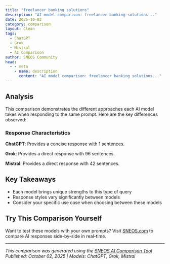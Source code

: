 ```yaml
---
title: "freelancer banking solutions"
description: "AI model comparison: freelancer banking solutions..."
date: 2025-10-02
category: comparison
layout: Clean
tags:
  - ChatGPT
  - Grok
  - Mistral
  - AI Comparison
author: SNEOS Community
head:
  - - meta
    - name: description
      content: "AI model comparison: freelancer banking solutions..."
---
```


<ChatComparison
  title="freelancer banking solutions"
  prompt="freelancer banking solutions"
  :responses='{
    "ChatGPT": "Freelancer banking solutions refer to financial products and services tailored specifically for freelancers and gig economy workers. These services are designed to help freelancers manage their finances efficiently, receive payments, save, and handle expenses with ease. Here are some common solutions and features that might be available to freelancers:\n\n### Bank Accounts\n1. **Business Bank Accounts**: Specialized accounts for freelancers that allow them to keep personal and business finances separate.\n2. **Low Fees**: Many providers offer accounts with minimal fees or no monthly maintenance fees for freelancers.\n\n### Payment Processing\n1. **Invoicing and Payment Solutions**: Services like PayPal, Stripe, or specialized platforms like FreshBooks that facilitate invoicing and payments from clients.\n2. **Multi-Currency Accounts**: Accounts that allow freelancers to receive payments in different currencies, which is particularly useful for those with international clients.\n\n### Budgeting and Financial Management\n1. **Expense Tracking**: Tools or apps that help freelancers track their business expenses and categorize them for easier tax preparation.\n2. **Budgeting Tools**: Features or integrated tools that help freelancers set budgets for different projects or expenses.\n\n### Tax Management\n1. **Tax Estimation Tools**: Services that help freelancers estimate their tax obligations and set aside funds accordingly.\n2. **Integrated Tax Services**: Some banking solutions offer connections to tax professionals or software that assist freelancers in filing their taxes accurately.\n\n### Access to Credit\n1. **Business Credit Cards**: Credit cards designed for business purposes that often offer rewards or cash back on purchases, as well as expense tracking features.\n2. **Lines of Credit**: Short-term loans or lines of credit for freelancers to bridge gaps in cash flow between projects.\n\n### Insurance and Retirement\n1. **Health and Liability Insurance**: Options tailored to freelancers which may be harder to obtain outside of traditional employment.\n2. **Retirement Accounts**: IRAs or solo 401(k) plans designed for self-employed individuals to save for retirement.\n\n### Financial Education Resources\n1. **Webinars and Resources**: Many financial institutions offer educational resources focused on managing finances as a freelancer.\n\n### Examples of Freelancer-Focused Banking Solutions\n- **Chime**: Provides a no-fee banking account with early direct deposit.\n- **Simple**: Offers budgeting tools along with a no-fee banking account.\n- **Lili**: A banking app specifically designed for freelancers, combining banking with expense tracking and invoicing features.\n- **BlueVine**: Provides banking services with features like payment processing and high-yield business checking accounts.\n\n### Conclusion\nWhen selecting a banking solution for freelancing, it’s essential to consider fees, features, and how well the solution integrates with your workflow. Look for options that offer the services you need most, whether it&#x27;s invoicing, expense tracking, or tax management, to help streamline your financial processes as a freelancer.",
    "Grok": "Freelancer banking solutions are financial services and tools tailored to the unique needs of freelancers, independent contractors, and self-employed individuals. Unlike traditional employees, freelancers often face irregular income, multiple clients, and the need to manage taxes, invoicing, and expenses on their own. Specialized banking solutions can help streamline these processes, improve cash flow management, and provide financial stability. Below, I\u2019ll outline key features to look for in freelancer banking solutions, as well as some popular options.\n\n---\n\n### **Key Features of Freelancer Banking Solutions**\n1. **Business and Personal Account Integration**:\n   - Many freelancers need a way to separate personal and business finances. Some banking solutions offer sub-accounts or tools to categorize income and expenses without needing a fully separate business account.\n   - Look for accounts with no or low fees for small transactions, as freelancers often deal with smaller, frequent payments.\n\n2. **Invoicing and Payment Tools**:\n   - Some platforms integrate invoicing directly into the banking app, allowing freelancers to create, send, and track invoices.\n   - Support for multiple payment methods (e.g., ACH transfers, credit card payments, PayPal, or Stripe integration) can make it easier to get paid by clients.\n\n3. **Tax Management and Automation**:\n   - Freelancers are responsible for setting aside money for taxes (e.g., quarterly estimated taxes in the US). Solutions that automatically allocate a percentage of income to a tax savings account are incredibly useful.\n   - Some tools provide expense tracking and generate reports compatible with tax software (e.g., QuickBooks, TurboTax).\n\n4. **Expense Tracking and Budgeting**:\n   - Tools to categorize expenses, track deductible business costs, and monitor cash flow are critical for maintaining financial health.\n   - Integration with accounting software or apps can save time on bookkeeping.\n\n5. **Access to Credit and Loans**:\n   - Freelancers often face challenges securing traditional loans due to irregular income. Some banking solutions offer microloans, lines of credit, or overdraft protection tailored to fluctuating earnings.\n   - Fast access to funds can help bridge gaps between projects.\n\n6. **No or Low Fees**:\n   - Traditional business accounts often come with high fees for minimum balances or transactions. Freelancer-friendly banks or fintech solutions often waive these fees or offer free accounts.\n\n7. **International Payments and Multi-Currency Support**:\n   - Freelancers working with international clients need solutions for handling cross-border payments with low fees and favorable exchange rates.\n   - Multi-currency accounts or integration with platforms like Wise (formerly TransferWise) are a plus.\n\n8. **Mobile and Online Accessibility**:\n   - As freelancers often work remotely or on the go, banking apps with robust mobile features (e.g., instant notifications, mobile check deposits) are essential.\n\n---\n\n### **Popular Freelancer Banking Solutions**\nHere are some banking and fintech platforms that cater to freelancers and self-employed individuals:\n\n1. **Lili**:\n   - Designed specifically for freelancers and small business owners in the US.\n   - Offers a no-fee business checking account with tools for expense tracking, tax savings, and invoicing.\n   - Automatically sets aside a percentage of income for taxes.\n   - No minimum balance or monthly fees.\n\n2. **Novo**:\n   - A free online business banking platform for freelancers and small businesses.\n   - Integrates with tools like Stripe, QuickBooks, and Slack for payments and accounting.\n   - No monthly fees or minimum balance requirements.\n   - Offers invoicing tools and budgeting features.\n\n3. **Wave Financial**:\n   - Primarily a bookkeeping and invoicing platform but offers a free business bank account (Wave Money) for US-based freelancers.\n   - Seamless integration with invoicing and accounting tools.\n   - Low transaction fees for payments.\n\n4. **Azlo (now part of BBVA, transitioned to Novo for some users)**:\n   - While Azlo has shut down, many users have transitioned to Novo, which offers similar fee-free banking for freelancers.\n   - Focuses on digital-first banking with no hidden fees.\n\n5. **Wise (formerly TransferWise)**:\n   - Ideal for freelancers with international clients.\n   - Offers multi-currency accounts and low-cost international transfers.\n   - Transparent exchange rates and integration with other banking tools.\n\n6. **QuickBooks Cash**:\n   - A banking solution integrated with QuickBooks accounting software.\n   - Offers cash flow management tools, expense tracking, and high-yield savings.\n   - Great for freelancers already using QuickBooks for bookkeeping.\n\n7. **Chime**:\n   - A popular choice for personal banking, but many freelancers use it due to no fees and early direct deposit features.\n   - Offers a high-yield savings account and automatic savings tools.\n   - Lacks advanced business features like invoicing.\n\n8. **Revolut Business (for Freelancers)**:\n   - Offers a freelancer plan with multi-currency accounts, low-cost international transfers, and expense management.\n   - Suitable for those working with global clients or traveling frequently.\n   - Includes tools for invoicing and payment requests.\n\n9. **Found**:\n   - A banking and tax solution for self-employed individuals and freelancers.\n   - Offers a business banking account with built-in bookkeeping, tax estimates, and expense tracking.\n   - Automatically sets aside money for taxes.\n\n10. **Traditional Banks with Freelancer-Friendly Accounts**:\n    - Some traditional banks like **Chase**, **Bank of America**, or **Wells Fargo** offer small business checking accounts that can work for freelancers. Look for accounts with low or no fees and online tools for invoicing and expense tracking.\n    - Credit unions may also offer tailored solutions with lower fees and more personalized service.\n\n---\n\n### **Things to Consider When Choosing a Solution**\n- **Income Structure**: If your income is irregular, prioritize accounts with no minimum balance requirements and overdraft protection.\n- **Client Base**: If you work with international clients, focus on solutions with low-cost cross-border payment options (e.g., Wise or Revolut).\n- **Tax Needs**: If taxes are a concern, choose a platform like Lili or Found with built-in tax savings tools.\n- **Integration**: Ensure the banking solution integrates with your existing tools (e.g., accounting software, payment processors like PayPal or Stripe).\n- **Fees**: Avoid accounts with high maintenance or transaction fees, as they can eat into your profits.\n- **FDIC Insurance**: Make sure the platform is FDIC-insured (or equivalent in your country) to protect your funds.\n\n---\n\n### **Additional Tips for Freelancers**\n- **Separate Finances**: Even if a bank doesn\u2019t require a separate business account, use sub-accounts or different accounts to separate personal and business finances for easier bookkeeping and tax preparation.\n- **Emergency Fund**: Build a buffer for lean months since freelance income can be unpredictable. High-yield savings accounts can help grow this fund.\n- **Track Everything**: Use apps or banking tools to track all income and expenses, ensuring you don\u2019t miss tax deductions.\n- **Consult a Professional**: If your freelance income grows significantly, consider consulting a financial advisor or accountant to optimize your banking and tax strategy.\n\nBy choosing the right banking solution, freelancers can save time, reduce financial stress, and focus on growing their business. If you\u2019re looking for a specific recommendation based on your location or industry, let me know!",
    "Mistral": "Freelancers often have unique banking needs due to the nature of their work, which can include irregular income, multiple clients, and the need for efficient financial management. Here are some banking solutions tailored for freelancers:\n\n### 1. **Business Bank Accounts**\n   - **Separate Personal and Business Finances:** Opening a separate business bank account helps in tracking expenses, managing taxes, and maintaining professionalism.\n   - **Features:** Look for accounts that offer low or no fees, online banking, mobile deposits, and integration with accounting software.\n\n### 2. **Digital Banks**\n   - **Online-Only Banks:** These banks often have lower fees and better interest rates compared to traditional banks. Examples include Chime, Ally Bank, and Simple.\n   - **Features:** Mobile banking, easy transfers, and often come with budgeting tools.\n\n### 3. **Freelancer-Specific Banks**\n   - **Lili:** A banking solution specifically designed for freelancers. It offers features like tax buckets, expense categorization, and invoicing tools.\n   - **Novo:** Another freelancer-friendly bank that provides features like invoicing, expense tracking, and integration with popular accounting software.\n\n### 4. **High-Yield Savings Accounts**\n   - **Emergency Fund:** Freelancers should consider having a high-yield savings account to build an emergency fund, given the variability in income.\n   - **Features:** Competitive interest rates, easy access to funds, and often no monthly fees.\n\n### 5. **Invoicing and Payment Solutions**\n   - **PayPal:** Widely accepted for online payments and offers invoicing tools.\n   - **Stripe:** Ideal for freelancers who need to accept credit card payments.\n   - **QuickBooks Payments:** Integrates with QuickBooks accounting software for seamless invoicing and payment tracking.\n\n### 6. **Accounting Software**\n   - **QuickBooks:** Offers comprehensive accounting features, including invoicing, expense tracking, and tax preparation.\n   - **FreshBooks:** User-friendly and designed specifically for small businesses and freelancers.\n   - **Xero:** Cloud-based accounting software with features tailored for freelancers.\n\n### 7. **Tax Planning Tools**\n   - **TurboTax:** Offers self-employed versions that help freelancers with tax preparation.\n   - **H\u0026R Block:** Provides tax planning and preparation services, including options for self-employed individuals.\n\n### 8. **Budgeting and Financial Management Tools**\n   - **Mint:** A popular budgeting app that helps track income and expenses.\n   - **You Need A Budget (YNAB):** A comprehensive budgeting tool that helps freelancers manage their finances effectively.\n\n### 9. **Retirement Accounts**\n   - **SEP IRA:** Simplified Employee Pension IRA, ideal for freelancers who want to save for retirement with tax advantages.\n   - **Solo 401(k):** Offers higher contribution limits and more flexibility compared to traditional IRAs.\n\n### 10. **Credit and Loan Options**\n   - **Business Credit Cards:** Useful for managing cash flow and building business credit.\n   - **Small Business Loans:** Options like SBA loans, microloans, and lines of credit can help with cash flow management and business expansion.\n\n### 11. **Insurance**\n   - **Liability Insurance:** Protects freelancers from legal claims related to their work.\n   - **Health Insurance:** Essential for freelancers who do not have employer-sponsored health plans.\n\n### 12. **Professional Services**\n   - **Bookkeeping Services:** Outsourcing bookkeeping can save time and ensure accuracy.\n   - **Financial Advisors:** Can provide personalized advice on financial planning, investments, and retirement.\n\nBy leveraging these banking solutions, freelancers can better manage their finances, streamline their operations, and focus more on their work."
  }'
  published-date="08:11"
/>

## Analysis

This comparison demonstrates the different approaches each AI model takes when responding to the same prompt. Here are the key differences observed:

### Response Characteristics

**ChatGPT**: Provides a concise response with 1 sentences. 

**Grok**: Provides a direct response with 96 sentences. 

**Mistral**: Provides a direct response with 42 sentences. 

## Key Takeaways

- Each model brings unique strengths to this type of query
- Response styles vary significantly between models
- Consider your specific use case when choosing between these models

## Try This Comparison Yourself

Want to test these models with your own prompts? Visit [SNEOS.com](https://sneos.com) to compare AI responses side-by-side in real-time.

---

*This comparison was generated using the [SNEOS AI Comparison Tool](https://sneos.com)*
*Published: October 02, 2025 | Models: ChatGPT, Grok, Mistral*

